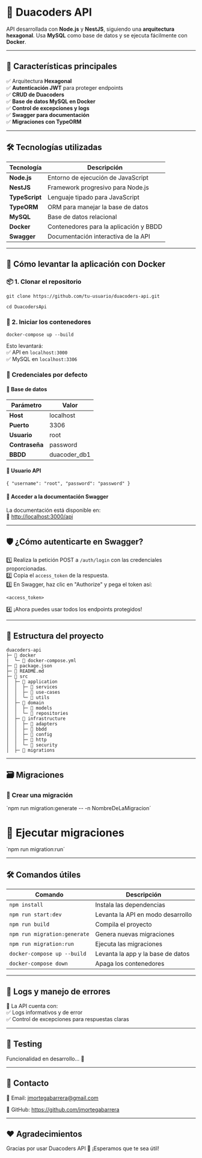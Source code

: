 # 🚀 Duacoders API

API desarrollada con **Node.js** y **NestJS**, siguiendo una **arquitectura hexagonal**. Usa **MySQL** como base de datos y se ejecuta fácilmente con **Docker**.

---

## 📌 Características principales

✅ Arquitectura **Hexagonal**  
✅ **Autenticación JWT** para proteger endpoints  
✅ **CRUD de Duacoders**  
✅ **Base de datos MySQL en Docker**  
✅ **Control de excepciones y logs**  
✅ **Swagger para documentación**  
✅ **Migraciones con TypeORM**  

---

## 🛠 Tecnologías utilizadas

| Tecnología    | Descripción                             |
|---------------|-----------------------------------------|
| **Node.js**   | Entorno de ejecución de JavaScript      |
| **NestJS**    | Framework progresivo para Node.js       |
| **TypeScript**| Lenguaje tipado para JavaScript         |
| **TypeORM**   | ORM para manejar la base de datos       |
| **MySQL**     | Base de datos relacional                |
| **Docker**    | Contenedores para la aplicación y BBDD  |
| **Swagger**   | Documentación interactiva de la API     |

---

## 🚀 Cómo levantar la aplicación con Docker

### 📦 1. Clonar el repositorio

`git clone https://github.com/tu-usuario/duacoders-api.git`

`cd DuacodersApi`


### 🐳 2. Iniciar los contenedores

`docker-compose up --build`

Esto levantará:  
✅ API en `localhost:3000`  
✅ MySQL en `localhost:3306`

### 🔑 Credenciales por defecto

#### 📂 Base de datos

| Parámetro | Valor     |
|-----------|-----------|
| **Host**  | localhost |
| **Puerto**| 3306      |
| **Usuario**| root     |
| **Contraseña**| password |
| **BBDD**  | duacoder_db1 |

#### 🔐 Usuario API
`{
  "username": "root",
  "password": "password"
}`
#### 📖 Acceder a la documentación Swagger

La documentación está disponible en:  
🔗 [http://localhost:3000/api](http://localhost:3000/api)

---

## 🛡️ ¿Cómo autenticarte en Swagger?

1️⃣ Realiza la petición POST a `/auth/login` con las credenciales proporcionadas.  
2️⃣ Copia el `access_token` de la respuesta.  
3️⃣ En Swagger, haz clic en "Authorize" y pega el token así:

`<access_token>`

4️⃣ ¡Ahora puedes usar todos los endpoints protegidos!

---
## 📂 Estructura del proyecto

```
duacoders-api
├─ 📁 docker
|  └─ 📄 docker-compose.yml
├─ 📄 package.json
├─ 📄 README.md
├─ 📁 src
│  ├─ 📁 application
│  │  ├─ 📁 services
│  │  ├─ 📁 use-cases
│  │  └─ 📁 utils
│  ├─ 📁 domain
│  │  ├─ 📁 models
│  │  └─ 📁 repositories
│  ├─ 📁 infrastructure
│  │  ├─ 📁 adapters
│  │  ├─ 📁 bbdd
│  │  ├─ 📁 config
│  │  ├─ 📁 http
│  │  └─ 📁 security
│  ├─ 📁 migrations

```
---

## 🗃️ Migraciones

### 📝 Crear una migración

`npm run migration:generate -- -n NombreDeLaMigracion´
# 🚀 Ejecutar migraciones

`npm run migration:run´

---

## 🛠️ Comandos útiles

| Comando                     | Descripción                              |
|-----------------------------|------------------------------------------|
| `npm install`               | Instala las dependencias                 |
| `npm run start:dev`         | Levanta la API en modo desarrollo        |
| `npm run build`             | Compila el proyecto                      |
| `npm run migration:generate`| Genera nuevas migraciones                |
| `npm run migration:run`     | Ejecuta las migraciones                  |
| `docker-compose up --build` | Levanta la app y la base de datos        |
| `docker-compose down`       | Apaga los contenedores                   |

---

## 🐞 Logs y manejo de errores

🔎 La API cuenta con:  
✅ Logs informativos y de error  
✅ Control de excepciones para respuestas claras  

---

## 🧪 Testing

Funcionalidad en desarrollo... 🧬

---

## 🎯 Contacto

📧 Email: jmortegabarrera@gmail.com 

🐙 GitHub: https://github.com/jmortegabarrera

---

## ❤️ Agradecimientos

Gracias por usar Duacoders API 🚀 ¡Esperamos que te sea útil!

